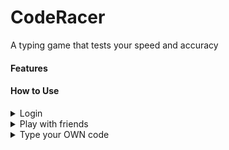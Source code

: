 # CodeRacer
A typing game that tests your speed and accuracy 

#### Features

#### How to Use
<details><summary>Login</summary>
  <ul>
    <li>GitHub</li>
    <li>Google</li>
    <li>Twitter</li>
  </ul>
</details>
<details><summary>Play with friends</summary></details>
<details><summary>Type your OWN code</summary></details>
